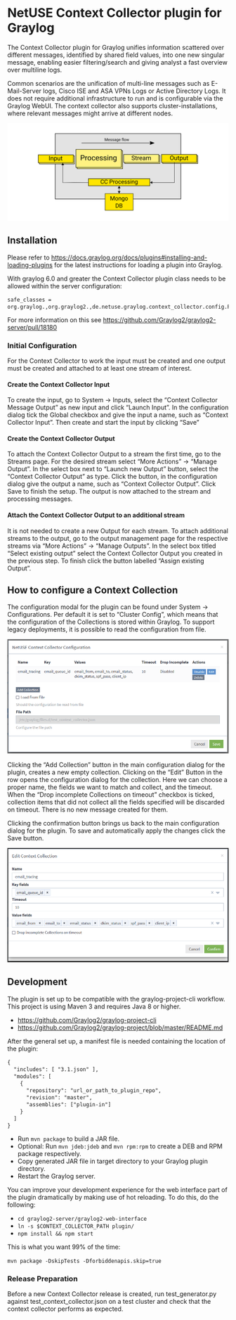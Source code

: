 # NetUSE Context Collector plugin for Graylog

The Context Collector plugin for Graylog unifies information scattered over different messages, identified by shared field values, into one new singular message, enabling easier filtering/search and giving analyst a fast overview over multiline logs.

Common scenarios are the unification of multi-line messages such as E-Mail-Server logs,  Cisco ISE and ASA VPNs Logs or Active Directory Logs. It does not require additional infrastructure to run and is configurable via the Graylog WebUI. The context collector also supports cluster-installations, where relevant messages might arrive at different nodes.

![Diagram of the altered message flow with the Context Collectorl](images/message_flow.png)

## Installation 
Please refer to https://docs.graylog.org/docs/plugins#installing-and-loading-plugins for the latest instructions for loading a plugin into Graylog.

With graylog 6.0 and greater the Context Collector plugin class needs to be allowed within the server configuration:
```
safe_classes = org.graylog.,org.graylog2.,de.netuse.graylog.context_collector.config.PluginConfigurationV2
```
For more information on this see https://github.com/Graylog2/graylog2-server/pull/18180 


### Initial Configuration

For the Context Collector to work the input must be created and one output must be created and attached to at least one stream of interest.
#### Create the Context Collector Input

To create the input, go to System -> Inputs, select the “Context Collector Message Output” as new input and click “Launch Input”. In the configuration dialog tick the Global checkbox and give the input a name, such as “Context Collector Input”. Then create and start the input by clicking “Save”
#### Create the Context Collector Output

To attach the Context Collector Output to a stream the first time, go to the Streams page. For the desired stream select “More Actions” -> “Manage Output”. In the select box next to “Launch new Output” button, select the “Context Collector Output” as type. Click the button, in the configuration dialog give the output a name, such as “Context Collector Output”. Click Save to finish the setup. The output is now attached to the stream and processing messages.
#### Attach the Context Collector Output to an additional stream

It is not needed to create a new Output for each stream.  To attach additional streams to the output, go to the output management page for the respective streams via “More Actions” -> “Manage Outputs”. In the select box titled “Select existing output” select the Context Collector Output you created in the previous step. To finish click the button labelled “Assign existing Output”.

## How to configure a Context Collection

The configuration modal for the plugin can be found under System -> Configurations. Per default it is set to “Cluster Config”, which means that the configuration of the Collections is stored within Graylog. To support legacy deployments, it is possible to read the configuration from file.

![Screenshot of the main configuration modal](images/configuration_modal.png)

Clicking the “Add Collection” button in the main configuration dialog for the plugin, creates a new empty collection. Clicking on the “Edit” Button in the row opens the configuration dialog for the collection. Here we can choose a proper name, the fields we want to match and collect, and the timeout. When the “Drop incomplete Collections on timeout” checkbox is ticked, collection items that did not collect all the fields specified will be discarded on timeout. There is no new message created for them.

Clicking the confirmation button brings us back to the main configuration dialog for the plugin. To save and automatically apply the changes click the Save button.

![Screenshot of the collection configuration modal](images/collection_modal.png)


## Development
The plugin is set up to be compatible with the graylog-project-cli workflow.
This project is using Maven 3 and requires Java 8 or higher.

* https://github.com/Graylog2/graylog-project-cli
* https://github.com/Graylog2/graylog-project/blob/master/README.md

After the general set up, a manifest file is needed containing the location of the plugin:


```
{
  "includes": [ "3.1.json" ],
  "modules": [
    {
      "repository": "url_or_path_to_plugin_repo",
      "revision": "master",
      "assemblies": ["plugin-in"]
    }
  ]
}
```



* Run `mvn package` to build a JAR file.
* Optional: Run `mvn jdeb:jdeb` and `mvn rpm:rpm` to create a DEB and RPM package respectively.
* Copy generated JAR file in target directory to your Graylog plugin directory.
* Restart the Graylog server.

You can improve your development experience for the web interface part of the plugin
dramatically by making use of hot reloading. To do this, do the following:

* `cd graylog2-server/graylog2-web-interface`
* `ln -s $CONTEXT_COLLECTOR_PATH plugin/`
* `npm install && npm start`

This is what you want 99% of the time:

`mvn package -DskipTests -Dforbiddenapis.skip=true`


### Release Preparation
Before a new Context Collector release is created, run test\_generator.py against test\_context\_collector.json on a test cluster
and check that the context collector performs as expected.

